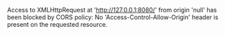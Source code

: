 Access to XMLHttpRequest at 'http://127.0.0.1:8080/' from origin 'null' has been blocked by CORS policy: No 'Access-Control-Allow-Origin' header is present on the requested resource.